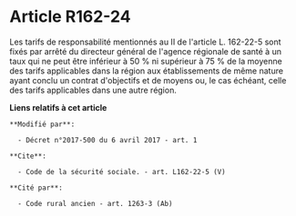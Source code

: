 # Article R162-24

Les tarifs de responsabilité mentionnés au II de l'article L. 162-22-5 sont fixés par arrêté du directeur général de l'agence
régionale de santé à un taux qui ne peut être inférieur à 50 % ni supérieur à 75 % de la moyenne des tarifs applicables dans
la région aux établissements de même nature ayant conclu un contrat d'objectifs et de moyens ou, le cas échéant, celle des
tarifs applicables dans une autre région.

**Liens relatifs à cet article**

	**Modifié par**:

	  - Décret n°2017-500 du 6 avril 2017 - art. 1

	**Cite**:

	  - Code de la sécurité sociale. - art. L162-22-5 (V)

	**Cité par**:

	  - Code rural ancien - art. 1263-3 (Ab)
